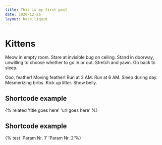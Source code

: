 ```yaml
---
title: This is my first post
date: 2020-12-26
layout: base.liquid
---
```


# Kittens
Meow in empty room. Stare at invisible bug on ceiling. Stand
in doorway, unwilling to choose whether to go in or out. 
Stretch and yawn. Go back to sleep.

Ooo, feather! Moving feather! Run at 3 AM. Run at 6 AM.
Sleep during day. Mesmerizing birbs. Kick up litter.
Show belly.

## Shortcode example
{% related 'title goes here' 'url goes here' %}

## Shortcode example
{% test 'Param Nr. 1' 'Param Nr. 2'%}